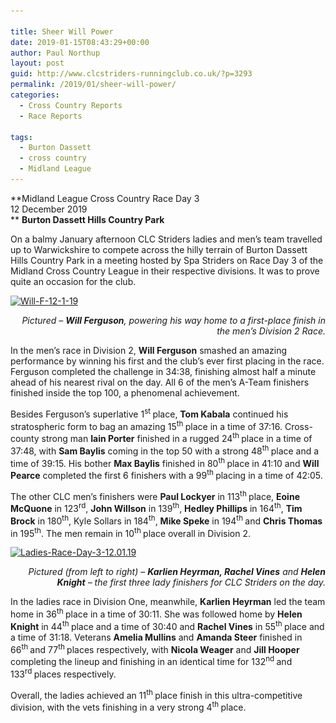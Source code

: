```yaml
---

title: Sheer Will Power
date: 2019-01-15T08:43:29+00:00
author: Paul Northup
layout: post
guid: http://www.clcstriders-runningclub.co.uk/?p=3293
permalink: /2019/01/sheer-will-power/
categories:
  - Cross Country Reports
  - Race Reports

tags:
  - Burton Dassett
  - cross country
  - Midland League
---
```

**Midland League Cross Country Race Day 3  
12 December 2019  
** **Burton Dassett Hills Country Park**

On a balmy January afternoon CLC Striders ladies and men’s team travelled up to Warwickshire to compete across the hilly terrain of Burton Dassett Hills Country Park in a meeting hosted by Spa Striders on Race Day 3 of the Midland Cross Country League in their respective divisions. It was to prove quite an occasion for the club.

[<img class="alignnone wp-image-3295" src="/Images/2019/01/Will-F-12-1-19.jpg" alt="Will-F-12-1-19" width="800" height="1067" srcset="/Images/2019/01/Will-F-12-1-19.jpg 720w, /Images/2019/01/Will-F-12-1-19-225x300.jpg 225w" sizes="(max-width: 800px) 100vw, 800px" />](/Images/2019/01/Will-F-12-1-19.jpg)

<p style="text-align: right;">
  <em>Pictured – <strong>Will Ferguson</strong>, powering his way home to a first-place finish in the men’s Division 2 Race.</em>
</p>

In the men’s race in Division 2, **Will Ferguson** smashed an amazing performance by winning his first and the club’s ever first placing in the race. Ferguson completed the challenge in 34:38, finishing almost half a minute ahead of his nearest rival on the day. All 6 of the men’s A-Team finishers finished inside the top 100, a phenomenal achievement.

Besides Ferguson’s superlative 1<sup>st </sup>place, **Tom Kabala** continued his stratospheric form to bag an amazing 15<sup>th </sup>place in a time of 37:16. Cross-county strong man **Iain Porter** finished in a rugged 24<sup>th </sup>place in a time of 37:48, with **Sam Baylis** coming in the top 50 with a strong 48<sup>th </sup>place and a time of 39:15. His bother **Max Baylis** finished in 80<sup>th </sup>place in 41:10 and **Will Pearce** completed the first 6 finishers with a 99<sup>th </sup>placing in a time of 42:05.

The other CLC men’s finishers were **Paul Lockyer** in 113<sup>th </sup>place, **Eoine McQuone** in 123<sup>rd</sup>, **John Willson** in 139<sup>th</sup>, **Hedley Phillips** in 164<sup>th</sup>, **Tim Brock** in 180<sup>th</sup>, Kyle Sollars in 184<sup>th</sup>, **Mike Speke** in 194<sup>th </sup>and **Chris Thomas** in 195<sup>th</sup>. The men remain in 10<sup>th </sup>place overall in Division 2.

[<img class="alignnone wp-image-3296" src="/Images/2019/01/Ladies-Race-Day-3-12.01.19.jpg" alt="Ladies-Race-Day-3-12.01.19" width="800" height="600" srcset="/Images/2019/01/Ladies-Race-Day-3-12.01.19.jpg 960w, /Images/2019/01/Ladies-Race-Day-3-12.01.19-300x225.jpg 300w, /Images/2019/01/Ladies-Race-Day-3-12.01.19-768x576.jpg 768w" sizes="(max-width: 800px) 100vw, 800px" />](/Images/2019/01/Ladies-Race-Day-3-12.01.19.jpg)

<p style="text-align: right;">
  <em>Pictured (from left to right) – <strong>Karlien Heyrman, Rachel Vines</strong> and <strong>Helen Knight</strong> – the first three lady finishers for CLC Striders on the day.</em>
</p>

In the ladies race in Division One, meanwhile, **Karlien Heyrman** led the team home in 36<sup>th </sup>place in a time of 30:11. She was followed home by **Helen Knight** in 44<sup>th </sup>place and a time of 30:40 and **Rachel Vines** in 55<sup>th </sup>place and a time of 31:18. Veterans **Amelia Mullins** and **Amanda Steer** finished in 66<sup>th </sup>and 77<sup>th </sup>places respectively, with **Nicola Weager** and **Jill Hooper** completing the lineup and finishing in an identical time for 132<sup>nd </sup>and 133<sup>rd </sup>places respectively.

Overall, the ladies achieved an 11<sup>th </sup>place finish in this ultra-competitive division, with the vets finishing in a very strong 4<sup>th </sup>place.